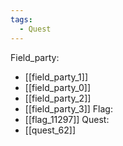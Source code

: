 ```yaml
---
tags:
  - Quest
---
```

Field_party:
- [[field_party_1]]
- [[field_party_0]]
- [[field_party_2]]
- [[field_party_3]]
Flag:
- [[flag_11297]]
Quest:
- [[quest_62]]
